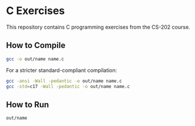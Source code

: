 # C Exercises

This repository contains C programming exercises from the CS-202 course.

## How to Compile

```sh
gcc -o out/name name.c
```

For a stricter standard-compliant compilation:
```sh
gcc -ansi -Wall -pedantic -o out/name name.c
gcc -std=c17 -Wall -pedantic -o out/name name.c
```

## How to Run

```sh
out/name
```
